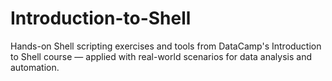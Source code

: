 # Introduction-to-Shell
Hands-on Shell scripting exercises and tools from DataCamp's Introduction to Shell course — applied with real-world scenarios for data analysis and automation.
